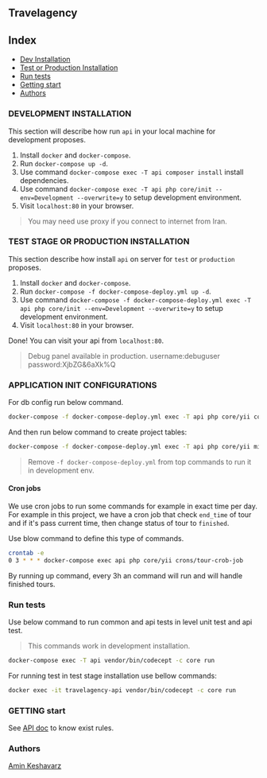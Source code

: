 ## Travelagency

Index
-------

- [Dev Installation](#development-installation)
- [Test or Production Installation](#test-stage-or-production-installation)
- [Run tests](#run-tests)
- [Getting start](#getting-start)
- [Authors](#authors)


### DEVELOPMENT INSTALLATION
This section will describe how run `api` in your local machine for development proposes. 

1. Install `docker` and `docker-compose`.
2. Run `docker-compose up -d`.
3. Use command `docker-compose exec -T api composer install` install dependencies.
4. Use command `docker-compose exec -T api php core/init --env=Development --overwrite=y` to setup development environment.
5. Visit `localhost:80` in your browser.

> You may need use proxy if you connect to internet from Iran.

### TEST STAGE OR PRODUCTION INSTALLATION
This section describe how install `api` on server for `test` or `production` proposes.

1. Install `docker` and `docker-compose`.
2. Run `docker-compose -f docker-compose-deploy.yml up -d`.
4. Use command `docker-compose -f docker-compose-deploy.yml exec -T api php core/init --env=Development --overwrite=y` to setup development environment.
5. Visit `localhost:80` in your browser.
    
Done! You can visit your api from `localhost:80`.

> Debug panel available in production. username:debuguser password:XjbZG&6aXk%Q

### APPLICATION INIT CONFIGURATIONS

For db config run below command.
```bash
docker-compose -f docker-compose-deploy.yml exec -T api php core/yii config-db -d=database-name -u=database-user -p=database-password
```

And then run below command to create project tables:
```bash
docker-compose -f docker-compose-deploy.yml exec -T api php core/yii migrate
```

> Remove `-f docker-compose-deploy.yml` from top commands to run it in development env.


#### Cron jobs
We use cron jobs to run some commands for example in exact time per day.
For example in this project, we have a cron job that check `end_time` of tour and if it's pass current time, then change
status of tour to `finished`.

Use blow command to define this type of commands.

```bash
crontab -e
0 3 * * * docker-compose exec api php core/yii crons/tour-crob-job
```
By running up command, every 3h an command will run and will handle finished tours.

### Run tests

Use below command to run common and api tests in level unit test and api test.

> This commands work in development installation.
```bash
docker-compose exec -T api vendor/bin/codecept -c core run
```


For running test in test stage installation use bellow commands:
```bash
docker exec -it travelagency-api vendor/bin/codecept -c core run
```

### GETTING start

See [API doc](https://documenter.getpostman.com/view/2413517/SVSPpSfz) to know exist rules.


### Authors

[Amin Keshavarz](https://github.com/aminkt)

